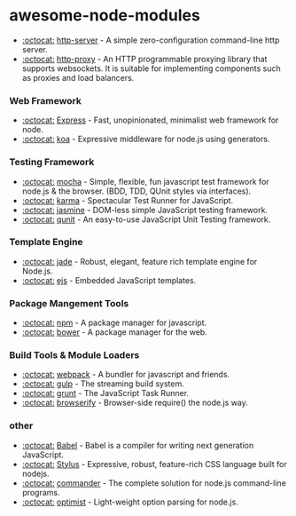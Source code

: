 # awesome-node-modules

- [:octocat:](https://github.com/indexzero/http-server) [http-server](https://www.npmjs.com/package/http-server) - A simple zero-configuration command-line http server.
- [:octocat:](https://github.com/nodejitsu/node-http-proxy) [http-proxy](https://www.npmjs.com/package/http-proxy) - An HTTP programmable proxying library that supports websockets. It is suitable for implementing components such as proxies and load balancers.

### Web Framework
- [:octocat:](https://github.com/strongloop/express) [Express](http://expressjs.com/) - Fast, unopinionated, minimalist web framework for node.
- [:octocat:](https://github.com/koajs/koa) [koa](http://koajs.com/) - Expressive middleware for node.js using generators.

### Testing Framework

- [:octocat:](https://github.com/mochajs/mocha) [mocha](http://mochajs.org/) - Simple, flexible, fun javascript test framework for node.js & the browser. (BDD, TDD, QUnit styles via interfaces).
- [:octocat:](https://github.com/karma-runner/karma) [karma](http://karma-runner.github.io/0.13/index.html) - Spectacular Test Runner for JavaScript.
- [:octocat:](https://github.com/jasmine/jasmine) [jasmine](http://jasmine.github.io/) - DOM-less simple JavaScript testing framework.
- [:octocat:](https://github.com/jquery/qunit) [qunit](http://qunitjs.com/) - An easy-to-use JavaScript Unit Testing framework.

### Template Engine

- [:octocat:](https://github.com/jadejs/jade) [jade](http://jade-lang.com/) - Robust, elegant, feature rich template engine for Node.js.
- [:octocat:](https://github.com/mde/ejs) [ejs](http://ejs.co/) - Embedded JavaScript templates.

### Package Mangement Tools

- [:octocat:](https://github.com/npm/npm) [npm](https://www.npmjs.com/) - A package manager for javascript.
- [:octocat:](https://github.com/bower/bower) [bower](http://bower.io/) - A package manager for the web.

### Build Tools & Module Loaders

- [:octocat:](https://github.com/webpack/webpack) [webpack](https://webpack.github.io/) - A bundler for javascript and friends.
- [:octocat:](https://github.com/gulpjs/gulp) [gulp](http://gulpjs.com/) - The streaming build system.
- [:octocat:](https://github.com/gruntjs/grunt) [grunt](http://gruntjs.com/) - The JavaScript Task Runner.
- [:octocat:](https://github.com/substack/node-browserify) [browserify](http://browserify.org/) - Browser-side require() the node.js way.

### other

- [:octocat:](https://github.com/babel/babel) [Babel](https://babeljs.io/) - Babel is a compiler for writing next generation JavaScript.
- [:octocat:](https://github.com/stylus/stylus) [Stylus](http://learnboost.github.com/stylus/) - Expressive, robust, feature-rich CSS language built for nodejs.
- [:octocat:](https://github.com/tj/commander.js) [commander](https://www.npmjs.com/package/commander) - The complete solution for node.js command-line programs.
- [:octocat:](https://github.com/substack/node-optimist) [optimist](https://www.npmjs.com/package/optimist) - Light-weight option parsing for node.js.

